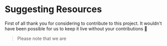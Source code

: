 # Suggesting Resources

First of all thank you for considering to contribute to this project. It wouldn't have been possible for us to keep it live without your contributions 🙏

> Please note that we are 

